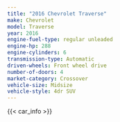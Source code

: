 ```yaml
---
title: "2016 Chevrolet Traverse"
make: Chevrolet
model: Traverse
year: 2016
engine-fuel-type: regular unleaded
engine-hp: 288
engine-cylinders: 6
transmission-type: Automatic
driven-wheels: Front wheel drive
number-of-doors: 4
market-category: Crossover
vehicle-size: Midsize
vehicle-style: 4dr SUV
---
```


{{< car_info >}}
